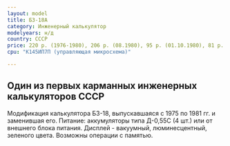```yaml
---
layout: model
title: Б3-18А
category: Инженерный калькулятор
modelyears: н/д
country: СССР
price: 220 р. (1976-1980), 206 р. (08.1980), 95 р. (01.10.1980), 81 р. (1981)
cpu: "К145ИП7П (управляющая микросхема)"

---
```


## Один из первых карманных инженерных калькуляторов СССР

Модификация калькулятора Б3-18, выпускавшаяся с 1975 по 1981 гг. и заменившая его.
Питание: аккумуляторы типа Д-0,55С (4 шт.) или от внешнего блока питания.
Дисплей - вакуумный, люминесцентный, зеленого цвета.
Возможны операции с памятью.
